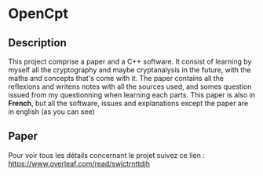 # OpenCpt

## Description
This project comprise a paper and a C++ software.
It consist of learning by myself all the cryptography and maybe cryptanalysis in the future, with the maths and concepts that's come with it.
The paper contains all the reflexions and writens notes with all the sources used, and somes question issued from my questionning when learning each parts.
This paper is also in __French__, but all the software, issues and explanations except the paper are in english (as you can see) 
## Paper


Pour voir tous les détails concernant le projet suivez ce lien : https://www.overleaf.com/read/swjctrnttdjh
